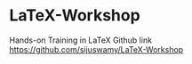 # LaTeX-Workshop
Hands-on Training in LaTeX
Github link [https://github.com/sijuswamy/LaTeX-Workshop
](https://github.com/sijuswamy/Common-LaTeX-Templates-for-Engineers)
